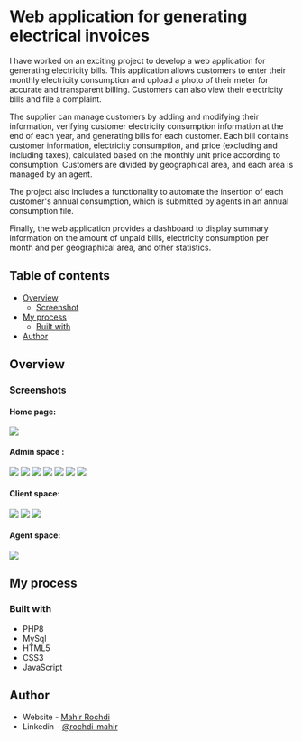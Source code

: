 # Web application for generating electrical invoices
I have worked on an exciting project to develop a web application for generating electricity bills. This application allows customers to enter their monthly electricity consumption and upload a photo of their meter for accurate and transparent billing. Customers can also view their electricity bills and file a complaint.

The supplier can manage customers by adding and modifying their information, verifying customer electricity consumption information at the end of each year, and generating bills for each customer. Each bill contains customer information, electricity consumption, and price (excluding and including taxes), calculated based on the monthly unit price according to consumption. Customers are divided by geographical area, and each area is managed by an agent.

The project also includes a functionality to automate the insertion of each customer's annual consumption, which is submitted by agents in an annual consumption file.

Finally, the web application provides a dashboard to display summary information on the amount of unpaid bills, electricity consumption per month and per geographical area, and other statistics.

## Table of contents

- [Overview](#overview)
  - [Screenshot](#screenshots)
- [My process](#my-process)
  - [Built with](#built-with)
- [Author](#author)

## Overview

### Screenshots
#### Home page: 
![](images/1.png)
#### Admin space :
![](images/2.jpg)
![](images/3.jpg)
![](images/4.jpg)
![](images/5.jpg)
![](images/11.jpg)
![](images/6.png)
![](images/7.png)
#### Client space: 
![](images/8.jpg)
![](images/9.jpg)
![](images/10.jpg)
#### Agent space: 
![](images/12.jpg)

## My process

### Built with

- PHP8 
- MySql
- HTML5
- CSS3
- JavaScript 

## Author

- Website - [Mahir Rochdi](https://github.com/MAHIRROCHDI)
- Linkedin - [@rochdi-mahir](www.linkedin.com/in/rochdi-mahir)
